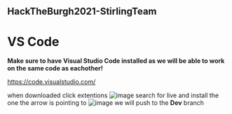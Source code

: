 ## HackTheBurgh2021-StirlingTeam

# VS Code
**Make sure to have Visual Studio Code installed as we will be able to work on the same code as eachother!**

https://code.visualstudio.com/

when downloaded
click extentions
![image](https://user-images.githubusercontent.com/38226871/110156522-fade0c80-7dde-11eb-9fec-892d0af54500.png)
search for live and install the one the arrow is pointing to
![image](https://user-images.githubusercontent.com/38226871/110156545-02051a80-7ddf-11eb-8de2-82521e55e86b.png)
we will push to the **Dev** branch
